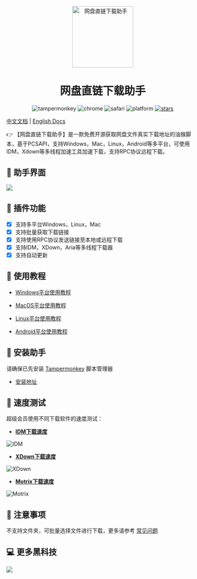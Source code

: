 <p align="center">
  <a href="https://www.baiduyun.wiki">
    <img width="160" src="https://www.baiduyun.wiki/logo.png" alt="网盘直链下载助手">
  </a>
</p>

<h1 align="center">网盘直链下载助手</h1>

<p align="center">
  <img src="https://img.shields.io/badge/tamperMonkey-v4.8-brightgreen.svg" alt="tampermonkey">
  <img src="https://img.shields.io/badge/chrome%20x64-v76.0-brightgreen.svg" alt="chrome">
  <img src="https://img.shields.io/badge/safari%20-v12.0-brightgreen.svg" alt="safari">
  <img src="https://img.shields.io/badge/platform-Windows%20%7C%20Mac%20%7C%20Android-blue.svg" alt="platform">
  <a href="https://github.com/syhyz1990/baiduyun">
    <img src="https://img.shields.io/badge/Star-10k+-yellow.svg?style=social&logo=github" alt="stars">
  </a>
</p>

[中文文档](README.md) | [English Docs](README_EN.md)

👉 【网盘直链下载助手】是一款免费开源获取网盘文件真实下载地址的油猴脚本，基于PCSAPI，支持Windows，Mac，Linux，Android等多平台，可使用IDM，Xdown等多线程加速工具加速下载，支持RPC协议远程下载。

## 🎨 助手界面
![](https://i.loli.net/2020/08/18/gHYE8da6XKRJAIj.png)

## 🔧 插件功能
  - [x] 支持多平台Windows，Linux，Mac
  - [x] 支持批量获取下载链接
  - [x] 支持使用RPC协议发送链接至本地或远程下载
  - [x] 支持IDM，XDown，Aria等多线程下载器
  - [x] 支持自动更新

## 📖 使用教程

- [Windows平台使用教程](https://www.baiduyun.wiki/zh-cn/windows/)

- [MacOS平台使用教程](https://www.baiduyun.wiki/zh-cn/mac/)

- [Linux平台使用教程](https://www.baiduyun.wiki/zh-cn/linux/)

- [Android平台使用教程](https://www.baiduyun.wiki/zh-cn/android/)

## 💽 安装助手
请确保已先安装 [Tampermonkey](http://pan.baiduyun.wiki/down) 脚本管理器

- [安装地址](https://www.baiduyun.wiki/install.html)

## 🚀 速度测试

超级会员使用不同下载软件的速度测试：

- **[IDM下载速度](http://pan.baiduyun.wiki/down)**

![IDM](https://i.loli.net/2020/10/07/PDeTtzvUNXEcdwB.gif)

- **[XDown下载速度](http://pan.baiduyun.wiki/down)**

![XDown](https://i.loli.net/2020/10/07/jOoC17iVQ8ef3X4.gif)

- **[Motrix下载速度](http://pan.baiduyun.wiki/down)**

![Motrix](https://i.loli.net/2020/10/07/KEqvPQeC7YDVTs6.gif)

## 👻 注意事项
不支持文件夹，可批量选择文件进行下载，更多请参考 [常见问题](https://www.baiduyun.wiki/zh-cn/question.html)

## 💻 更多黑科技
![](https://i.loli.net/2019/11/28/lAFfphM8KYHeGgJ.png)
